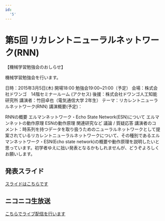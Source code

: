 ```yaml
---
id:
  '5'
---
```


# 第5回 リカレントニューラルネットワーク(RNN)

【機械学習勉強会のおしらせ】

機械学習勉強会を行います。

日時：2015年3月5日(木) 開場18:00  勉強会19:00~21:00（予定）
会場：株式会社ドワンゴ　14階セミナールーム (アクセス)
後援：株式会社ドワンゴ人工知能研究所
講演者：竹田卓也（電気通信大学 2年生）
テーマ：リカレントニューラルネットワーク(RNN)
講演概要(予定)：

RNNの概要
エルマンネットワーク・Echo State Network(ESN)について
エルマンネットの動作原理
ESNの動作原理
関連研究など
議論 / 質疑応答
講演者のコメント：時系列を持つデータを取り扱うためのニューラルネットワークとして提案されているリカレントニューラルネットワークについて、その種別であるエルマンネットワーク・ESN(Echo state network)の概要や動作原理を説明したいと思っています。初学者ゆえに拙い発表となるかもしれませんが、どうぞよろしくお願いします。

## 発表スライド

[スライドはこちらです](../../data/event/5/rnn.pdf)

## ニコニコ生放送

[こちらでライブ配信を行います](http://live.nicovideo.jp/watch/lv211945055)
